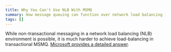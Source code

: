 ```yaml
---
title: Why You Can't Use NLB With MSMQ
summary: How message queuing can function over network load balancing (NLB) in transactional MSMQ.
tags: []
---
```



While non-transactional messaging in a network load balancing (NLB) environment is possible, it is much harder to achieve load-balancing in transactional MSMQ. [Microsoft provides a detailed answer](http://support.microsoft.com/default.aspx?scid=kb;EN-US;899611).

